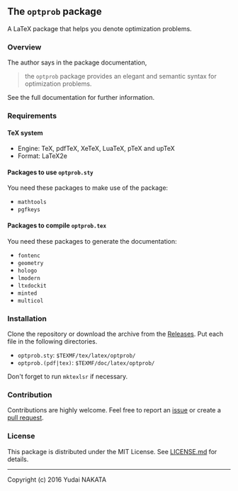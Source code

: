The `optprob` package
---
A LaTeX package that helps you denote optimization problems.

### Overview
The author says in the package documentation,
> the `optprob` package provides an elegant and semantic syntax for optimization problems.

See the full documentation for further information.

### Requirements
#### TeX system
* Engine: TeX, pdfTeX, XeTeX, LuaTeX, pTeX and upTeX
* Format: LaTeX2e

#### Packages to use `optprob.sty`
You need these packages to make use of the package:

* `mathtools`
* `pgfkeys`

#### Packages to compile `optprob.tex`
You need these packages to generate the documentation:

* `fontenc`
* `geometry`
* `hologo`
* `lmodern`
* `ltxdockit`
* `minted`
* `multicol`

### Installation
Clone the repository or download the archive from the [Releases](https://github.com/yudai-nkt/optprob/releases).
Put each file in the following directories.

* `optprob.sty`: `$TEXMF/tex/latex/optprob/`
* `optprob.(pdf|tex)`: `$TEXMF/doc/latex/optprob/`

Don't forget to run `mktexlsr` if necessary.

### Contribution
Contributions are highly welcome. Feel free to report an [issue](https://github.com/yudai-nkt/optprob/issues) or create a [pull request](https://github.com/yudai-nkt/optprob/pulls).

### License
This package is distributed under the MIT License.
See [LICENSE.md](./LICENSE.md) for details.

---
Copyright (c) 2016 Yudai NAKATA
